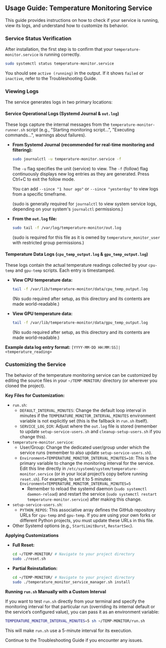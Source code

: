## Usage Guide: Temperature Monitoring Service

This guide provides instructions on how to check if your service is running, view its logs, and understand how to customize its behavior.

### Service Status Verification

After installation, the first step is to confirm that your `temperature-monitor.service` is running correctly.

```bash
sudo systemctl status temperature-monitor.service
```

You should see `active (running)` in the output. If it shows `failed` or `inactive`, refer to the Troubleshooting Guide.

### Viewing Logs

The service generates logs in two primary locations:

#### Service Operational Logs (Systemd Journal & `out.log`)

These logs capture the internal messages from the `temperature-monitor-runner.sh` script (e.g., "Starting monitoring script...", "Executing commands...", warnings about failures).

*   **From Systemd Journal (recommended for real-time monitoring and filtering):**

    ```bash
    sudo journalctl -u temperature-monitor.service -f
    ```

    The `-u` flag specifies the unit (service) to view. The `-f` (follow) flag continuously displays new log entries as they are generated. Press Ctrl+C to exit the follow mode.

    You can add `--since "1 hour ago"` or `--since "yesterday"` to view logs from a specific timeframe.

    (sudo is generally required for `journalctl` to view system service logs, depending on your system's `journalctl` permissions.)

*   **From the `out.log` file:**

    ```bash
    sudo tail -f /var/log/temperature-monitor/out.log
    ```

    (sudo is required for this file as it is owned by `temperature_monitor_user` with restricted group permissions.)

#### Temperature Data Logs (`cpu_temp_output.log` & `gpu_temp_output.log`)

These logs contain the actual temperature readings collected by your `cpu-temp` and `gpu-temp` scripts. Each entry is timestamped.

*   **View CPU temperature data:**

    ```bash
    tail -f /var/lib/temperature-monitor/data/cpu_temp_output.log
    ```

    (No sudo required after setup, as this directory and its contents are made world-readable.)

*   **View GPU temperature data:**

    ```bash
    tail -f /var/lib/temperature-monitor/data/gpu_temp_output.log
    ```

    (No sudo required after setup, as this directory and its contents are made world-readable.)

**Example data log entry format:** `[YYYY-MM-DD HH:MM:SS]| <temperature_reading>`

### Customizing the Service

The behavior of the temperature monitoring service can be customized by editing the source files in your `~/TEMP-MONITOR/` directory (or wherever you cloned the project).

**Key Files for Customization:**

*   `run.sh`:
    *   `DEFAULT_INTERVAL_MINUTES`: Change the default loop interval in minutes if the `TEMPERATURE_MONITOR_INTERVAL_MINUTES` environment variable is not explicitly set (this is the fallback in `run.sh` itself).
    *   `SERVICE_LOG_DIR`: Adjust where the `out.log` file is stored (remember to update `setup-service-users.sh` and `cleanup-setup-users.sh` if you change this).
*   `temperature-monitor.service`:
    *   User/Group: Change the dedicated user/group under which the service runs (remember to also update `setup-service-users.sh`).
    *   `Environment=TEMPERATURE_MONITOR_INTERVAL_MINUTES=10`: This is the primary variable to change the monitoring interval for the service. Edit this line directly in `/etc/systemd/system/temperature-monitor.service` (or in your local project’s copy before running `reset.sh`). For example, to set it to 5 minutes:  `Environment=TEMPERATURE_MONITOR_INTERVAL_MINUTES=5`
        *   Remember to reload the systemd daemon (`sudo systemctl daemon-reload`) and restart the service (`sudo systemctl restart temperature-monitor.service`) after making this change.
*   `setup-service-users.sh`:
    *   `PYTHON_REPOS`: This associative array defines the GitHub repository URLs for `cpu-temp` and `gpu-temp`. If you are using your own forks or different Python projects, you must update these URLs in this file.
*   Other Systemd options (e.g., `StartLimitBurst`, `RestartSec`).

**Applying Customizations**

*   **Full Reset:**

    ```bash
    cd ~/TEMP-MONITOR/ # Navigate to your project directory
    sudo ./reset.sh
    ```

*   **Partial Reinstallation:**

    ```bash
    cd ~/TEMP-MONITOR/ # Navigate to your project directory
    sudo ./temperature_monitor_service_manager.sh install
    ```

**Running `run.sh` Manually with a Custom Interval**

If you want to test `run.sh` directly from your terminal and specify the monitoring interval for that particular run (overriding its internal default or the service’s configured value), you can pass it as an environment variable:

```bash
TEMPERATURE_MONITOR_INTERVAL_MINUTES=5 sh ~/TEMP-MONITOR/run.sh
```

This will make `run.sh` use a 5-minute interval for its execution.

Continue to the Troubleshooting Guide if you encounter any issues.
